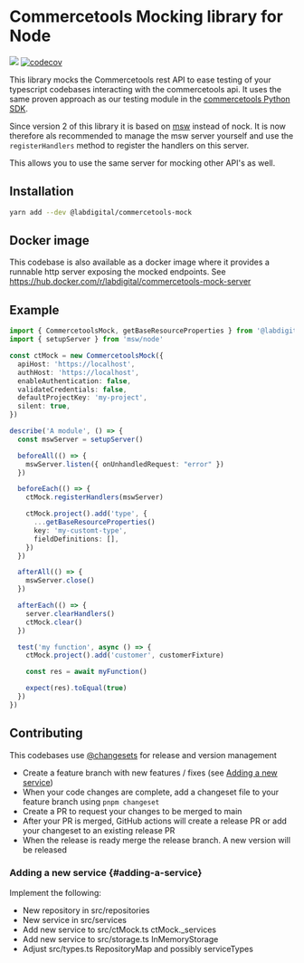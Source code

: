# Commercetools Mocking library for Node

[<img src="https://img.shields.io/npm/v/@labdigital/commercetools-mock">](https://www.npmjs.com/package/@labdigital/commercetools-mock)
[![codecov](https://codecov.io/gh/labd/commercetools-node-mock/branch/main/graph/badge.svg?token=muKkNunJ95)](https://codecov.io/gh/labd/commercetools-node-mock)

This library mocks the Commercetools rest API to ease testing of your typescript
codebases interacting with the commercetools api. It uses the same proven
approach as our testing module in the
[commercetools Python SDK](https://github.com/labd/commercetools-python-sdk/tree/main/src/commercetools/testing).

Since version 2 of this library it is based on [msw](https://mswjs.io/) instead
of nock. It is now therefore als recommended to manage the msw server yourself
and use the `registerHandlers` method to register the handlers on this server.

This allows you to use the same server for mocking other API's as well.

## Installation

```bash
yarn add --dev @labdigital/commercetools-mock
```

## Docker image

This codebase is also available as a docker image where it provides a runnable
http server exposing the mocked endpoints. See
https://hub.docker.com/r/labdigital/commercetools-mock-server

## Example

```typescript
import { CommercetoolsMock, getBaseResourceProperties } from '@labdigital/commercetools-mock'
import { setupServer } from 'msw/node'

const ctMock = new CommercetoolsMock({
  apiHost: 'https://localhost',
  authHost: 'https://localhost',
  enableAuthentication: false,
  validateCredentials: false,
  defaultProjectKey: 'my-project',
  silent: true,
})

describe('A module', () => {
  const mswServer = setupServer()

  beforeAll(() => {
    mswServer.listen({ onUnhandledRequest: "error" })
  })

  beforeEach(() => {
    ctMock.registerHandlers(mswServer)

    ctMock.project().add('type', {
      ...getBaseResourceProperties()
      key: 'my-customt-type',
      fieldDefinitions: [],
    })
  })

  afterAll(() => {
    mswServer.close()
  })

  afterEach(() => {
    server.clearHandlers()
    ctMock.clear()
  })

  test('my function', async () => {
    ctMock.project().add('customer', customerFixture)

    const res = await myFunction()

    expect(res).toEqual(true)
  })
})
```

## Contributing

This codebases use [@changesets](https://github.com/changesets/changesets) for release and version management

- Create a feature branch with new features / fixes (see [Adding a new service](#adding-a-service))
- When your code changes are complete, add a changeset file to your feature branch using `pnpm changeset`
- Create a PR to request your changes to be merged to main
- After your PR is merged, GitHub actions will create a release PR or add your changeset to an existing release PR
- When the release is ready merge the release branch. A new version will be released

### Adding a new service {#adding-a-service}

Implement the following:

- New repository in src/repositories
- New service in src/services
- Add new service to src/ctMock.ts ctMock.\_services
- Add new service to src/storage.ts InMemoryStorage
- Adjust src/types.ts RepositoryMap and possibly serviceTypes
